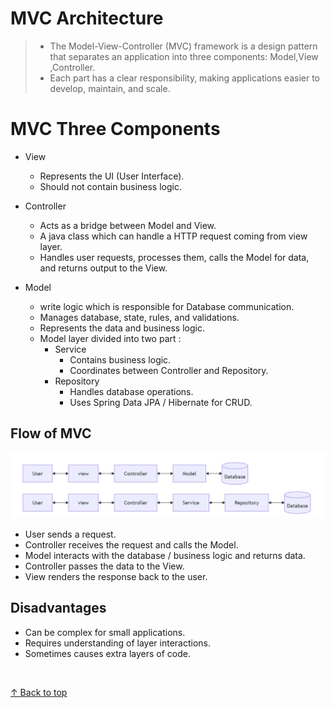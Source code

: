 <h1 id="top">MVC Architecture</h1>


>- The Model-View-Controller (MVC) framework is a design pattern that separates an application into three components: Model,View ,Controller.
>- Each part has a clear responsibility, making applications easier to develop, maintain, and scale.

<h1 id="com">MVC Three Components</h1>

- View
    - Represents the UI (User Interface).
    - Should not contain business logic.
- Controller
    - Acts as a bridge between Model and View.
    - A java class which can handle a HTTP request coming from view layer.
    - Handles user requests, processes them, calls the Model for data, and returns output to the View.

- Model
    - write logic which is responsible for Database communication.
    - Manages database, state, rules, and validations.
    - Represents the data and business logic.
    -  Model layer divided into two part : 
        - Service
            - Contains business logic.
            - Coordinates between Controller and Repository.
        - Repository
            - Handles database operations.
            - Uses Spring Data JPA / Hibernate for CRUD.



<h2 id="flow">Flow of MVC</h2>

![Flow of MVC](mvc-flow.png)

- User sends a request.
- Controller receives the request and calls the Model.
- Model interacts with the database / business logic and returns data.
- Controller passes the data to the View.
- View renders the response back to the user.


<h2>Disadvantages</h2>

- Can be complex for small applications.
- Requires understanding of layer interactions.
- Sometimes causes extra layers of code.

<br>

[↑ Back to top](#top)   <br><br>
